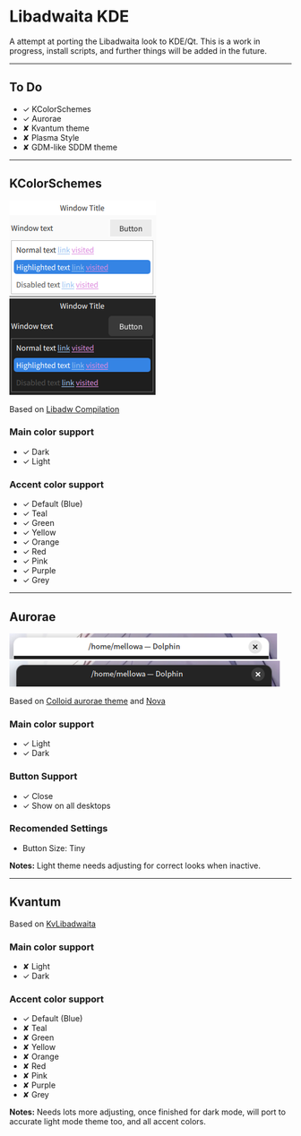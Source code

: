 # Libadwaita KDE 
A attempt at porting the Libadwaita look to KDE/Qt.
This is a work in progress, install scripts, and further things will be added in the future.

---

## To Do
- ✓ KColorSchemes
- ✓ Aurorae
- ✘ Kvantum theme
- ✘ Plasma Style
- ✘ GDM-like SDDM theme

---

## KColorSchemes
<p>
<img src="Assets/kcolor-light.png" alt="Light ColorScheme">
<img src="Assets/kcolor-dark.png" alt="Dark ColorScheme">
</p>

Based on [Libadw Compilation](https://www.pling.com/p/2175326/)

### Main color support
- ✓ Dark
- ✓ Light
### Accent color support
- ✓ Default (Blue)
- ✓ Teal
- ✓ Green
- ✓ Yellow
- ✓ Orange
- ✓ Red
- ✓ Pink
- ✓ Purple
- ✓ Grey

---

## Aurorae
<p>
<img src="Assets/aurorae-light.png" alt="Light Aurorae">
<img src="Assets/aurorae-dark.png" alt="Dark Aurorae"> 
</p>

Based on [Colloid aurorae theme](https://www.pling.com/p/1738680/) and [Nova](https://www.pling.com/p/1662814/)

### Main color support
- ✓ Light
- ✓ Dark
### Button Support
- ✓ Close
- ✓ Show on all desktops
### Recomended Settings
- Button Size: Tiny

**Notes:** Light theme needs adjusting for correct looks when inactive.

---

## Kvantum
<p>
<!-- <img src="Assets/kvan-light.png" alt="Light Kvantum"> -->
<!-- <img src="Assets/kvan-dark.png" alt="Kvantum Kvantum"> -->
</p>

Based on [KvLibadwaita](https://github.com/GabePoel/KvLibadwaita) 

### Main color support
- ✘ Light
- ✓ Dark
### Accent color support
- ✓ Default (Blue)
- ✘ Teal
- ✘ Green
- ✘ Yellow
- ✘ Orange
- ✘ Red
- ✘ Pink
- ✘ Purple
- ✘ Grey

**Notes:** Needs lots more adjusting, once finished for dark mode, will port to accurate light mode theme too, and all accent colors.
